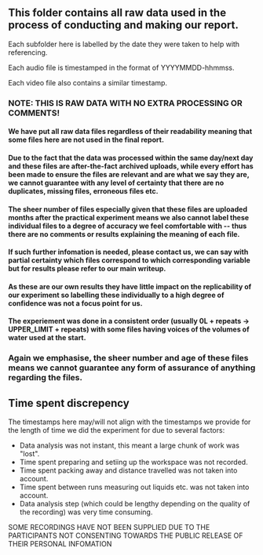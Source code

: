 ## This folder contains all raw data used in the process of conducting and making our report.

Each subfolder here is labelled by the date they were taken to help with referencing.

Each audio file is timestamped in the format of YYYYMMDD-hhmmss.

Each video file also contains a similar timestamp.

### NOTE: THIS IS RAW DATA WITH NO EXTRA PROCESSING OR COMMENTS!

#### We have put all raw data files regardless of their readability meaning that some files here are not used in the final report.

#### Due to the fact that the data was processed within the same day/next day and these files are after-the-fact archived uploads, while every effort has been made to ensure the files are relevant and are what we say they are, we cannot guarantee with any level of certainty that there are no duplicates, missing files, erroneous files etc.

#### The sheer number of files especially given that these files are uploaded months after the practical experiment means we also cannot label these individual files to a degree of accuracy we feel comfortable with -- thus there are no comments or results explaining the meaning of each file.

#### If such further infomation is needed, please contact us, we can say with partial certainty which files correspond to which corresponding variable but for results please refer to our main writeup.

#### As these are our own results they have little impact on the replicability of our experiment so labelling these individually to a high degree of confidence was not a focus point for us.

#### The experiement was done in a consistent order (usually 0L + repeats -> UPPER_LIMIT + repeats) with some files having voices of the volumes of water used at the start.

### Again we emphasise, the sheer number and age of these files means we cannot guarantee any form of assurance of anything regarding the files.

## Time spent discrepency

The timestamps here may/will not align with the timestamps we provide for the length of time we did the experiment for due to several factors:

- Data analysis was not instant, this meant a large chunk of work was "lost".
- Time spent preparing and setiing up the workspace was not recorded.
- Time spent packing away and distance travelled was not taken into account.
- Time spent between runs measuring out liquids etc. was not taken into account.
- Data analysis step (which could be lengthy depending on the quality of the recording) was very time consuming.

SOME RECORDINGS HAVE NOT BEEN SUPPLIED DUE TO THE PARTICIPANTS NOT CONSENTING TOWARDS THE PUBLIC RELEASE OF THEIR PERSONAL INFOMATION
